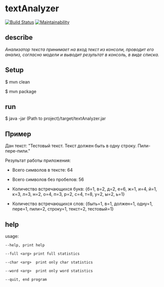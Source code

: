 # textAnalyzer

[![Build Status](https://travis-ci.org/vpodgurskiy/textAnalyzer-2.svg?branch=master)](https://travis-ci.org/vpodgurskiy/textAnalyzer-2) 
[![Maintainability](https://api.codeclimate.com/v1/badges/e4f198dd2d39cf6fc3c9/maintainability)](https://codeclimate.com/github/vpodgurskiy/textAnalyzer-2/maintainability)

## describe

_Анализатор текста принимает на вход текст из консоли, проводит его анализ,
 согласно модели и выводит результат в консоль, в виде списка._

## Setup

$ mvn clean

$ mvn package


## run

$ java -jar (Path to project)/target/textAnalyzer.jar


## Пример
Дан текст: "Тестовый текст. Текст должен быть в одну строку. Пили-пере-пили."

Результат работы приложения:
- Всего символов в тексте: 64

- Всего символов без пробелов: 56

- Количество встречающихся букв:
{б=1, в=2, д=2, е=6, ж=1, и=4, й=1, к=3, л=3, н=2, о=4, п=3, р=2, с=4, т=8, у=2, ы=2, ь=1}

- Количество встречающихся слов:
{быть=1, в=1, должен=1, одну=1, пере=1, пили=2, строку=1, текст=2, тестовый=1}


## help

usage:

    --help, print help
    
    --full <arg> print full statistics
    
    --char <arg>  print only char statistics

    --word <arg>  print only word statistics
        
    --quit, end program